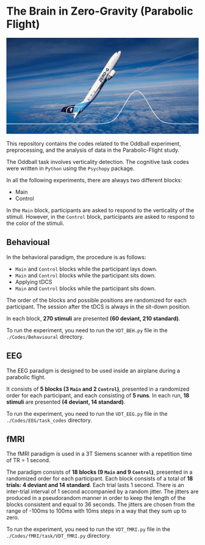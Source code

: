 # The Brain in Zero-Gravity (Parabolic Flight)

<p align="center">
<img src="img.jpg" alt="" width="800"/>
</p>

This repository contains the codes related to the Oddball experiment, preprocessing, and the analysis of data in the Parabolic-Flight study. 

The Oddball task involves verticality detection. 
The cognitive task codes were written in `Python` using the `Psychopy` package. 

In all the following experiments, there are always two different blocks: 
  - Main
  - Control
    
In the `Main` block, participants are asked to respond to the verticality of the stimuli. However, in the `Control` block, participants are asked to respond to the color of the stimuli. 

## Behavioual

In the behavioral paradigm, the procedure is as follows: 
  - `Main` and `Control` blocks while the participant lays down.
  - `Main` and `Control` blocks while the participant sits down.
  - Applying tDCS
  - `Main` and `Control` blocks while the participant sits down.

The order of the blocks and possible positions are randomized for each participant. The session after the tDCS is always in the sit-down position. 

In each block, **270 stimuli** are presented **(60 deviant, 210 standard)**. 

To run the experiment, you need to run the `VDT_BEH.py` file in the `./Codes/Behavioural` directory.  

## EEG 

The EEG paradigm is designed to be used inside an airplane during a parabolic flight. 

It consists of **5 blocks (3 `Main` and 2 `Control`)**, presented in a randomized order for each participant, and each consisting of **5 runs**. In each run, **18 stimuli** are presented **(4 deviant, 14 standard)**.

To run the experiment, you need to run the `VDT_EEG.py` file in the `./Codes/EEG/task_codes` directory. 


## fMRI 
The fMRI paradigm is used in a 3T Siemens scanner with a repetition time of TR = 1 second. 

The paradigm consists of **18 blocks (9 `Main` and 9 `Control`)**, presented in a randomized order for each participant. Each block consists of a total of **18 trials: 4 deviant and 14 standard**. Each trial lasts 1 second. There is an inter-trial interval of 1 second accompanied by a random jitter. The jitters are produced in a pseudorandom manner in order to keep the length of the blocks consistent and equal to 36 seconds. The jitters are chosen from the range of -100ms to 100ms with 10ms steps in a way that they sum up to zero.


To run the experiment, you need to run the `VDT_fMRI.py` file in the `./Codes/fMRI/task/VDT_fMRI.py` directory. 
